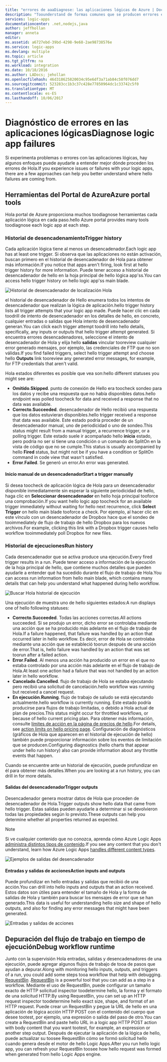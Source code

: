 ```yaml
---
title: "errores de aaaDiagnose: las aplicaciones lógicas de Azure | Documentos de Microsoft"
description: "Toounderstand de formas comunes que se producen errores en las aplicaciones lógicas"
services: logic-apps
documentationcenter: .net,nodejs,java
author: jeffhollan
manager: anneta
editor: 
ms.assetid: a6727ebd-39bd-4298-9e68-2ae98738576e
ms.service: logic-apps
ms.devlang: multiple
ms.topic: article
ms.tgt_pltfrm: na
ms.workload: integration
ms.date: 10/18/2016
ms.author: LADocs; jehollan
ms.openlocfilehash: 46d318625820034c95e6df3a71ab84c58f076dd7
ms.sourcegitcommit: 523283cc1b3c37c428e77850964dc1c33742c5f0
ms.translationtype: MT
ms.contentlocale: es-ES
ms.lasthandoff: 10/06/2017
---
```

# <a name="diagnose-logic-app-failures"></a><span data-ttu-id="ddcd3-103">Diagnóstico de errores en las aplicaciones lógicas</span><span class="sxs-lookup"><span data-stu-id="ddcd3-103">Diagnose logic app failures</span></span>
<span data-ttu-id="ddcd3-104">Si experimenta problemas o errores con las aplicaciones lógicas, hay algunos enfoques puede ayudarle a entender mejor dónde proceden los errores de Hola.</span><span class="sxs-lookup"><span data-stu-id="ddcd3-104">If you experience issues or failures with your logic apps, there are a few approaches can help you better understand where hello failures are coming from.</span></span>  

## <a name="azure-portal-tools"></a><span data-ttu-id="ddcd3-105">Herramientas del Portal de Azure</span><span class="sxs-lookup"><span data-stu-id="ddcd3-105">Azure portal tools</span></span>
<span data-ttu-id="ddcd3-106">Hola portal de Azure proporciona muchos toodiagnose herramientas cada aplicación lógica en cada paso.</span><span class="sxs-lookup"><span data-stu-id="ddcd3-106">hello Azure portal provides many tools toodiagnose each logic app at each step.</span></span>

### <a name="trigger-history"></a><span data-ttu-id="ddcd3-107">Historial de desencadenamiento</span><span class="sxs-lookup"><span data-stu-id="ddcd3-107">Trigger history</span></span>

<span data-ttu-id="ddcd3-108">Cada aplicación lógica tiene al menos un desencadenador.</span><span class="sxs-lookup"><span data-stu-id="ddcd3-108">Each logic app has at least one trigger.</span></span> <span data-ttu-id="ddcd3-109">Si observa que las aplicaciones no están activación, buscan primero en el historial de desencadenador de Hola para obtener más información.</span><span class="sxs-lookup"><span data-stu-id="ddcd3-109">If you notice that apps aren't firing, look first at hello trigger history for more information.</span></span> <span data-ttu-id="ddcd3-110">Puede tener acceso a historial de desencadenador de hello en la hoja principal de hello lógica app'ss.</span><span class="sxs-lookup"><span data-stu-id="ddcd3-110">You can access hello trigger history on hello logic app'ss main blade.</span></span>

![Historial de desencadenador de localización Hola][1]

<span data-ttu-id="ddcd3-112">el historial de desencadenador de Hello enumera todos los intentos de desencadenador que realizan la lógica de aplicación.</span><span class="sxs-lookup"><span data-stu-id="ddcd3-112">hello trigger history lists all trigger attempts that your logic app made.</span></span> <span data-ttu-id="ddcd3-113">Puede hacer clic en cada toodrill de intento de desencadenador en los detalles de hello, en concreto, cualquier entradas o salidas que Hola intento de desencadenador generan.</span><span class="sxs-lookup"><span data-stu-id="ddcd3-113">You can click each trigger attempt toodrill into hello details, specifically, any inputs or outputs that hello trigger attempt generated.</span></span> <span data-ttu-id="ddcd3-114">Si encuentra errores desencadenadores, seleccione el intento de desencadenador de Hola y elija hello **salidas** vincular tooreview cualquier error generado mensajes, por ejemplo, las credenciales de FTP que no son válidas.</span><span class="sxs-lookup"><span data-stu-id="ddcd3-114">If you find failed triggers, select hello trigger attempt and choose hello **Outputs** link tooreview any generated error messages, for example, for FTP credentials that aren't valid.</span></span>

<span data-ttu-id="ddcd3-115">Hola estados diferentes es posible que vea son:</span><span class="sxs-lookup"><span data-stu-id="ddcd3-115">hello different statuses you might see are:</span></span>

* <span data-ttu-id="ddcd3-116">**Omitido**.</span><span class="sxs-lookup"><span data-stu-id="ddcd3-116">**Skipped**.</span></span> <span data-ttu-id="ddcd3-117">punto de conexión de Hello era toocheck sondeo para los datos y recibe una respuesta que no había disponibles datos.</span><span class="sxs-lookup"><span data-stu-id="ddcd3-117">hello endpoint was polled toocheck for data and received a response that no data was available.</span></span>
* <span data-ttu-id="ddcd3-118">**Correcto**.</span><span class="sxs-lookup"><span data-stu-id="ddcd3-118">**Succeeded**.</span></span> <span data-ttu-id="ddcd3-119">desencadenador de Hello recibió una respuesta que los datos estuvieran disponibles.</span><span class="sxs-lookup"><span data-stu-id="ddcd3-119">hello trigger received a response that data was available.</span></span> <span data-ttu-id="ddcd3-120">Este estado podría proceder de un desencadenador manual, uno de periodicidad o uno de sondeo.</span><span class="sxs-lookup"><span data-stu-id="ddcd3-120">This status might result from a manual trigger, a recurrence trigger, or a polling trigger.</span></span> <span data-ttu-id="ddcd3-121">Este estado suele ir acompañado hello **inicia** estado, pero podría no ser si tiene una condición o un comando de SplitOn en la vista de código que no se cumple.</span><span class="sxs-lookup"><span data-stu-id="ddcd3-121">This status is usually accompanied by hello **Fired** status, but might not be if you have a condition or SplitOn command in code view that wasn't satisfied.</span></span>
* <span data-ttu-id="ddcd3-122">**Error**.</span><span class="sxs-lookup"><span data-stu-id="ddcd3-122">**Failed**.</span></span> <span data-ttu-id="ddcd3-123">Se generó un error.</span><span class="sxs-lookup"><span data-stu-id="ddcd3-123">An error was generated.</span></span>

#### <a name="start-a-trigger-manually"></a><span data-ttu-id="ddcd3-124">Inicio manual de un desencadenador</span><span class="sxs-lookup"><span data-stu-id="ddcd3-124">Start a trigger manually</span></span>

<span data-ttu-id="ddcd3-125">Si desea toocheck de aplicación lógica de Hola para un desencadenador disponible inmediatamente sin esperar la siguiente periodicidad de hello, haga clic en **Seleccionar desencadenador** en hello hoja principal tooforce una comprobación.</span><span class="sxs-lookup"><span data-stu-id="ddcd3-125">If you want hello logic app toocheck for an available trigger immediately without waiting for hello next recurrence, click **Select Trigger** on hello main blade tooforce a check.</span></span> <span data-ttu-id="ddcd3-126">Por ejemplo, al hacer clic en este vínculo con un desencadenador de Dropbox hace que el sondeo de tooimmediately de flujo de trabajo de hello Dropbox para los nuevos archivos.</span><span class="sxs-lookup"><span data-stu-id="ddcd3-126">For example, clicking this link with a Dropbox trigger causes hello workflow tooimmediately poll Dropbox for new files.</span></span>

### <a name="run-history"></a><span data-ttu-id="ddcd3-127">Historial de ejecuciones</span><span class="sxs-lookup"><span data-stu-id="ddcd3-127">Run history</span></span>

<span data-ttu-id="ddcd3-128">Cada desencadenador que se activa produce una ejecución.</span><span class="sxs-lookup"><span data-stu-id="ddcd3-128">Every fired trigger results in a run.</span></span> <span data-ttu-id="ddcd3-129">Puede tener acceso a información de la ejecución de la hoja principal de hello, que contiene muchos detalles que pueden ayudarle a entender qué ha sucedido durante el flujo de trabajo de Hola.</span><span class="sxs-lookup"><span data-stu-id="ddcd3-129">You can access run information from hello main blade, which contains many details that can help you understand what happened during hello workflow.</span></span>

![Buscar Hola historial de ejecución][2]

<span data-ttu-id="ddcd3-131">Una ejecución de muestra uno de hello siguientes estados:</span><span class="sxs-lookup"><span data-stu-id="ddcd3-131">A run displays one of hello following statuses:</span></span>

* <span data-ttu-id="ddcd3-132">**Correcto**.</span><span class="sxs-lookup"><span data-stu-id="ddcd3-132">**Succeeded**.</span></span> <span data-ttu-id="ddcd3-133">Todas las acciones correctas.</span><span class="sxs-lookup"><span data-stu-id="ddcd3-133">All actions succeeded.</span></span> <span data-ttu-id="ddcd3-134">Si se produjo un error, dicho error se controlaba mediante una acción que se ha producido más adelante en el flujo de trabajo de Hola.</span><span class="sxs-lookup"><span data-stu-id="ddcd3-134">If a failure happened, that failure was handled by an action that occurred later in hello workflow.</span></span> <span data-ttu-id="ddcd3-135">Es decir, error de Hola se controlaba mediante una acción que se estableció toorun después de una acción de error.</span><span class="sxs-lookup"><span data-stu-id="ddcd3-135">That is, hello failure was handled by an action that was set toorun after a failed action.</span></span>
* <span data-ttu-id="ddcd3-136">**Error**.</span><span class="sxs-lookup"><span data-stu-id="ddcd3-136">**Failed**.</span></span> <span data-ttu-id="ddcd3-137">Al menos una acción ha producido un error en el que no estaba controlado por una acción más adelante en el flujo de trabajo de Hola.</span><span class="sxs-lookup"><span data-stu-id="ddcd3-137">At least one action had a failure that was not handled by an action later in hello workflow.</span></span>
* <span data-ttu-id="ddcd3-138">**Cancelado**.</span><span class="sxs-lookup"><span data-stu-id="ddcd3-138">**Cancelled**.</span></span> <span data-ttu-id="ddcd3-139">flujo de trabajo de Hola se estaba ejecutando pero recibió una solicitud de cancelación.</span><span class="sxs-lookup"><span data-stu-id="ddcd3-139">hello workflow was running but received a cancel request.</span></span>
* <span data-ttu-id="ddcd3-140">**En ejecución**.</span><span class="sxs-lookup"><span data-stu-id="ddcd3-140">**Running**.</span></span> <span data-ttu-id="ddcd3-141">flujo de trabajo de saludo se está ejecutando actualmente.</span><span class="sxs-lookup"><span data-stu-id="ddcd3-141">hello workflow is currently running.</span></span> <span data-ttu-id="ddcd3-142">Este estado podría producirse para flujos de trabajo limitadas, o debido a Hola actual de plan de precios.</span><span class="sxs-lookup"><span data-stu-id="ddcd3-142">This status might occur for throttled workflows, or because of hello current pricing plan.</span></span> <span data-ttu-id="ddcd3-143">Para obtener más información, consulte [límites de acción en la página de precios de hello](https://azure.microsoft.com/pricing/details/app-service/plans/).</span><span class="sxs-lookup"><span data-stu-id="ddcd3-143">For details, see [action limits on hello pricing page](https://azure.microsoft.com/pricing/details/app-service/plans/).</span></span> <span data-ttu-id="ddcd3-144">Configuración de diagnósticos (gráficos de Hola que aparecen en el historial de ejecución de hello) también puede proporcionar información sobre los eventos de limitación que se producen.</span><span class="sxs-lookup"><span data-stu-id="ddcd3-144">Configuring diagnostics (hello charts that appear under hello run history) also can provide information about any throttle events that happen.</span></span>

<span data-ttu-id="ddcd3-145">Cuando se encuentre ante un historial de ejecución, puede profundizar en él para obtener más detalles.</span><span class="sxs-lookup"><span data-stu-id="ddcd3-145">When you are looking at a run history, you can drill in for more details.</span></span>  

#### <a name="trigger-outputs"></a><span data-ttu-id="ddcd3-146">Salidas del desencadenador</span><span class="sxs-lookup"><span data-stu-id="ddcd3-146">Trigger outputs</span></span>

<span data-ttu-id="ddcd3-147">Desencadenador genera mostrar datos de Hola que proceden de desencadenador de Hola.</span><span class="sxs-lookup"><span data-stu-id="ddcd3-147">Trigger outputs show hello data that came from hello trigger.</span></span> <span data-ttu-id="ddcd3-148">Estas salidas pueden ayudarle a determinar si se devolvieron todas las propiedades según lo previsto.</span><span class="sxs-lookup"><span data-stu-id="ddcd3-148">These outputs can help you determine whether all properties returned as expected.</span></span>

> [!NOTE]
> <span data-ttu-id="ddcd3-149">Si ve cualquier contenido que no conozca, aprenda cómo Azure Logic Apps [administra distintos tipos de contenido](../logic-apps/logic-apps-content-type.md).</span><span class="sxs-lookup"><span data-stu-id="ddcd3-149">If you see any content that you don't understand, learn how Azure Logic Apps [handles different content types](../logic-apps/logic-apps-content-type.md).</span></span>
> 

![Ejemplos de salidas del desencadenador][3]

#### <a name="action-inputs-and-outputs"></a><span data-ttu-id="ddcd3-151">Entradas y salidas de acciones</span><span class="sxs-lookup"><span data-stu-id="ddcd3-151">Action inputs and outputs</span></span>

<span data-ttu-id="ddcd3-152">Puede profundizar en hello entradas y salidas que recibió de una acción.</span><span class="sxs-lookup"><span data-stu-id="ddcd3-152">You can drill into hello inputs and outputs that an action received.</span></span> <span data-ttu-id="ddcd3-153">Estos datos son útiles para entender el tamaño de Hola y la forma de salidas de Hola y también para buscar los mensajes de error que se han generado.</span><span class="sxs-lookup"><span data-stu-id="ddcd3-153">This data is useful for understanding hello size and shape of hello outputs, and also for finding any error messages that might have been generated.</span></span>

![Entradas y salidas de acciones][4]

## <a name="debug-workflow-runtime"></a><span data-ttu-id="ddcd3-155">Depuración del flujo de trabajo en tiempo de ejecución</span><span class="sxs-lookup"><span data-stu-id="ddcd3-155">Debug workflow runtime</span></span>

<span data-ttu-id="ddcd3-156">Junto con la supervisión Hola entradas, salidas y desencadenadores de una ejecución, puede agregar algunos flujos de trabajo de tooa de pasos que ayudan a depurar.</span><span class="sxs-lookup"><span data-stu-id="ddcd3-156">Along with monitoring hello inputs, outputs, and triggers of a run, you could add some steps tooa workflow that help with debugging.</span></span> 
<span data-ttu-id="ddcd3-157">[RequestBin](http://requestb.in) .</span><span class="sxs-lookup"><span data-stu-id="ddcd3-157">[RequestBin](http://requestb.in) is a powerful tool that you can add as a step in a workflow.</span></span> <span data-ttu-id="ddcd3-158">Mediante el uso de RequestBin, puede configurar un tamaño exacto de HTTP solicitud inspector toodetermine hello, la forma y el formato de una solicitud HTTP.</span><span class="sxs-lookup"><span data-stu-id="ddcd3-158">By using RequestBin, you can set up an HTTP request inspector toodetermine hello exact size, shape, and format of an HTTP request.</span></span> <span data-ttu-id="ddcd3-159">Puede crear un RequestBin y pegue la URL de hello en una aplicación de lógica acción HTTP POST con el contenido del cuerpo que desee tootest, por ejemplo, una expresión o salida del paso de otro.</span><span class="sxs-lookup"><span data-stu-id="ddcd3-159">You can create a RequestBin and paste hello URL in a logic app HTTP POST action with body content that you want tootest, for example, an expression or another step output.</span></span> <span data-ttu-id="ddcd3-160">Después de ejecutar la aplicación de la lógica de hello, puede actualizar su toosee RequestBin cómo se formó solicitud hello cuando genera desde el motor de hello Logic Apps.</span><span class="sxs-lookup"><span data-stu-id="ddcd3-160">After you run hello logic app, you can refresh your RequestBin toosee how hello request was formed when generated from hello Logic Apps engine.</span></span>

<!-- image references -->
[1]: ./media/logic-apps-diagnosing-failures/triggerhistory.png
[2]: ./media/logic-apps-diagnosing-failures/runhistory.png
[3]: ./media/logic-apps-diagnosing-failures/triggeroutputslink.png
[4]: ./media/logic-apps-diagnosing-failures/actionoutputs.png
